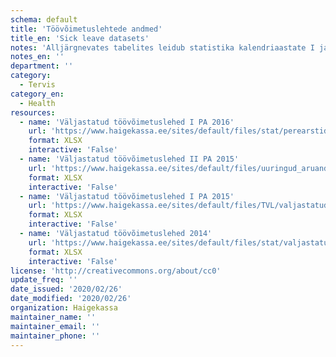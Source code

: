 ```yaml
---
schema: default
title: 'Töövõimetuslehtede andmed'
title_en: 'Sick leave datasets'
notes: 'Alljärgnevates tabelites leidub statistika kalendriaastate I ja II poolaastal perearstide poolt väljastatud erinevat liiki töövõimetuslehtede arvu kohta isikute vanusegruppide lõikes (vanusegrupid on toodud 10-aastase intervalliga).'
notes_en: ''
department: ''
category:
  - Tervis
category_en:
  - Health
resources:
  - name: 'Väljastatud töövõimetuslehed I PA 2016'
    url: 'https://www.haigekassa.ee/sites/default/files/stat/perearstide_tvl_i_pa_2016.xlsx'
    format: XLSX
    interactive: 'False'
  - name: 'Väljastatud töövõimetuslehed II PA 2015'
    url: 'https://www.haigekassa.ee/sites/default/files/uuringud_aruanded/statistika/valjastatud_tvl_ii_pa_2015.xlsx'
    format: XLSX
    interactive: 'False'
  - name: 'Väljastatud töövõimetuslehed I PA 2015'
    url: 'https://www.haigekassa.ee/sites/default/files/TVL/valjastatud_toovoimetuslehed_i_pa_2015.xlsx'
    format: XLSX
    interactive: 'False'
  - name: 'Väljastatud töövõimetuslehed 2014'
    url: 'https://www.haigekassa.ee/sites/default/files/stat/valjastatud_toovoimetuslehed_2014.xlsx'
    format: XLSX
    interactive: 'False'
license: 'http://creativecommons.org/about/cc0'
update_freq: ''
date_issued: '2020/02/26'
date_modified: '2020/02/26'
organization: Haigekassa
maintainer_name: ''
maintainer_email: ''
maintainer_phone: ''
---
```

